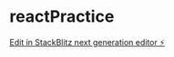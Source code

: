 # reactPractice

[Edit in StackBlitz next generation editor ⚡️](https://stackblitz.com/~/github.com/adi0511/reactPractice)